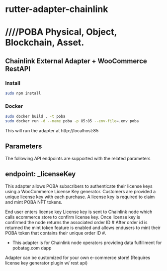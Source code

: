 # rutter-adapter-chainlink
# ////POBA Physical, Object, Blockchain, Asset.

## Chainlink External Adapter + WooCommerce RestAPI

### Install
```bash
sudo npm install
```

### Docker
```bash
sudo docker build . -t poba
sudo docker run -d --name poba -p 85:85 --env-file=.env poba
```

This will run the adapter at http://localhost:85



## Parameters
The following API endpoints are supported with the related parameters

## endpoint: _licenseKey

This adapter allows POBA subscribers to authenticate their license keys 
using a WooCommerce License Key generator. Customers are provided a
unique license key with each purchase. A license key is required to claim
and mint POBA NFT tokens.  

End user enters license key
License key is sent to Chainlink node which calls ecommerce store to confirm license key.
Once license key is confirmed the node returns the associated order ID #
After order id is returned the mint token feature is enabled and allows endusers
to mint their POBA token that contains their unique order ID #.


+ This adapter is for Chainlink node operators providing data fulfillment for pobatag.com dapp

Adapter can be customized for your own e-commerce store! (Requires license key generator plugin w/ rest api) 




```
